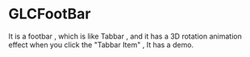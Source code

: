 GLCFootBar
==========

It is a footbar , which is like Tabbar , and it has a 3D rotation animation effect when you click the "Tabbar Item" , It has a demo.
